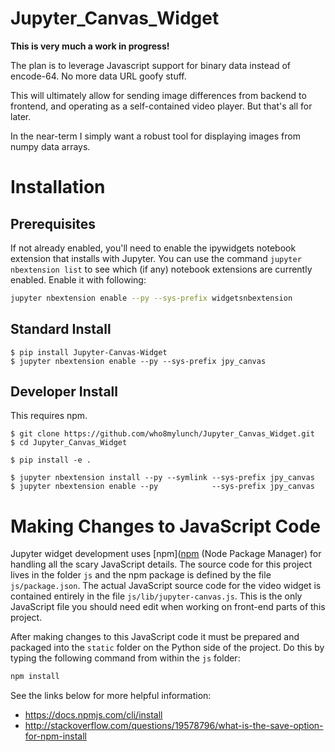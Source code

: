 # Jupyter_Canvas_Widget

**This is very much a work in progress!**


The plan is to leverage Javascript support for binary data instead of encode-64.  No more data
URL goofy stuff.

This will ultimately allow for sending image differences from backend to frontend, and operating as
a self-contained video player.  But that's all for later.

In the near-term I simply want a robust tool for displaying images from numpy data arrays.




# Installation

## Prerequisites

If not already enabled, you'll need to enable the ipywidgets notebook extension that installs with Jupyter.  You can use the command `jupyter nbextension list` to see which (if any) notebook extensions are currently enabled.  Enable it with following:

```bash
jupyter nbextension enable --py --sys-prefix widgetsnbextension
```

## Standard Install

    $ pip install Jupyter-Canvas-Widget
    $ jupyter nbextension enable --py --sys-prefix jpy_canvas

## Developer Install

This requires npm.

    $ git clone https://github.com/who8mylunch/Jupyter_Canvas_Widget.git
    $ cd Jupyter_Canvas_Widget

    $ pip install -e .

    $ jupyter nbextension install --py --symlink --sys-prefix jpy_canvas
    $ jupyter nbextension enable --py            --sys-prefix jpy_canvas


# Making Changes to JavaScript Code

Jupyter widget development uses [npm]([npm](https://docs.npmjs.com/getting-started/what-is-npm) (Node Package Manager) for handling all the scary JavaScript details. The source code for this project lives in the folder `js` and the npm package is defined by the file `js/package.json`.  The actual JavaScript source code for the video widget is contained entirely in the file `js/lib/jupyter-canvas.js`.  This is the only JavaScript file you should need edit when working on front-end parts of this project.

After making changes to this JavaScript code it must be prepared and packaged into the `static` folder on the Python side of the project.  Do this by typing the following command from within the `js` folder:

```bash
npm install
```

See the links below for more helpful information:
- https://docs.npmjs.com/cli/install
- http://stackoverflow.com/questions/19578796/what-is-the-save-option-for-npm-install

